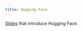 ```yaml
---
title: Hugging Face
---
```


[Slides](https://docs.google.com/presentation/d/1PI6bA8UIc4w9NcmxHXv9Aq7e9oeTh0PHivrGuOjGHXQ/edit?pli=1#slide=id.g1016a99180e_0_65) that introduce Hugging Face.
